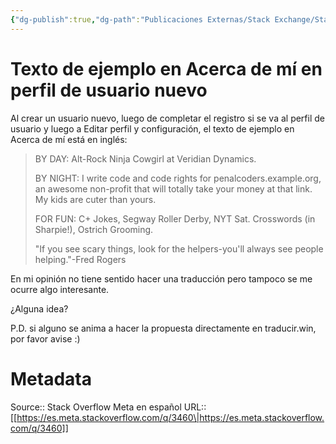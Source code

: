 ```yaml
---
{"dg-publish":true,"dg-path":"Publicaciones Externas/Stack Exchange/Stack Overflow en español/Stack Overflow en español Meta/es.meta.stackoverflow.com-3460.md","permalink":"/publicaciones-externas/stack-exchange/stack-overflow-en-espanol/stack-overflow-en-espanol-meta/es-meta-stackoverflow-com-3460/","title":"Texto de ejemplo en Acerca de mí en perfil de usuario nuevo","hide":true,"noteIcon":"default","created":"2024-04-03T12:49:10.594-06:00","updated":"2024-04-05T16:44:03.147-06:00"}
---
```


# Texto de ejemplo en Acerca de mí en perfil de usuario nuevo

Al crear un usuario nuevo, luego de completar el registro si se va al perfil de usuario y luego a Editar perfil y configuración, el texto de ejemplo en Acerca de mí está en inglés:

> BY DAY: Alt-Rock Ninja Cowgirl at Veridian Dynamics.
> 
> BY NIGHT: I write code and code rights for penalcoders.example.org, an
> awesome non-profit that will totally take your money at that link. My
> kids are cuter than yours.
> 
> FOR FUN: C+ Jokes, Segway Roller Derby, NYT Sat. Crosswords (in
> Sharpie!), Ostrich Grooming.
> 
> "If you see scary things, look for the helpers-you'll always see
> people helping."-Fred Rogers

En mi opinión no tiene sentido hacer una traducción pero tampoco se me ocurre algo interesante.

¿Alguna idea?

P.D. si alguno se anima a hacer la propuesta directamente en traducir.win, por favor avise :)

# Metadata
Source:: Stack Overflow Meta en español
URL:: [[https://es.meta.stackoverflow.com/q/3460\|https://es.meta.stackoverflow.com/q/3460]]

